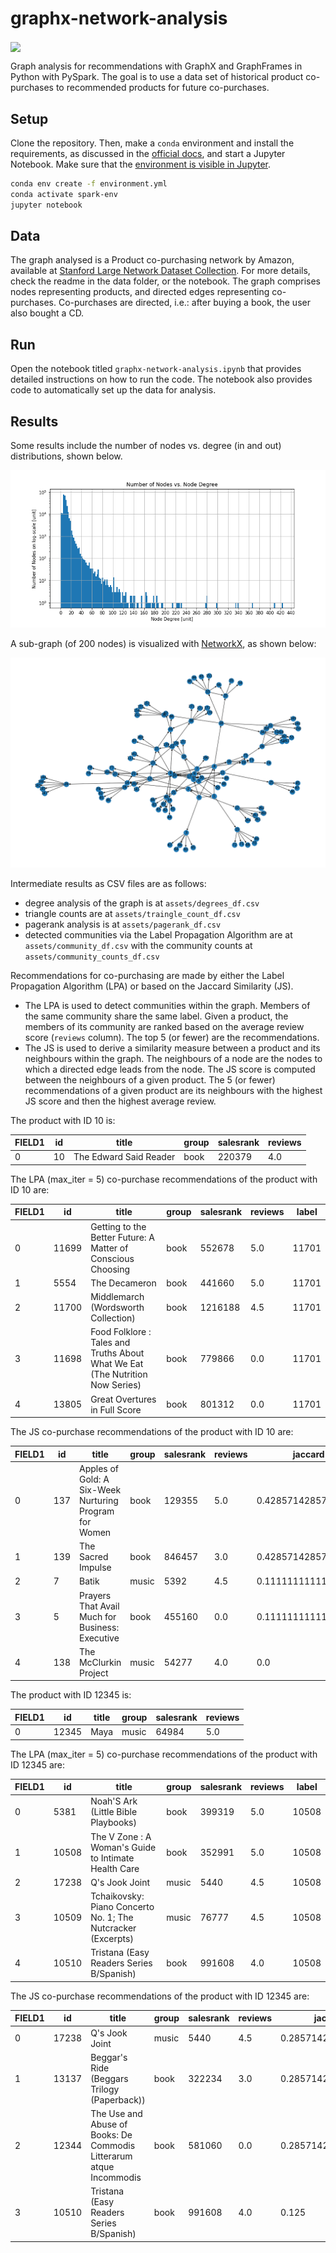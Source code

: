 # graphx-network-analysis

<a href="https://nbviewer.org/github/mark-antal-csizmadia/graphx-network-analysis/blob/main/graphx-network-analysis.ipynb">
	<img align="center" src="https://img.shields.io/badge/Jupyter-nbviewer-informational?style=flat&logo=Jupyter&logoColor=F37626&color=blue" />
</a>

Graph analysis for recommendations with GraphX and GraphFrames in Python with PySpark. The goal is to use a data set of historical product co-purchases to recommended products for future co-purchases.

## Setup
Clone the repository. Then, make a ```conda``` environment and install the requirements, as discussed in the [official docs](https://conda.io/projects/conda/en/latest/user-guide/tasks/manage-environments.html), and start a Jupyter Notebook. Make sure that the [environment is visible in Jupyter](https://stackoverflow.com/a/44786736/11670378).
```bash
conda env create -f environment.yml
conda activate spark-env
jupyter notebook
```

## Data

The graph analysed is a Product co-purchasing network by Amazon, available at [Stanford Large Network Dataset Collection](http://snap.stanford.edu/data/#amazon). For more details, check the readme in the data folder, or the notebook.
The graph comprises nodes representing products, and directed edges representing co-purchases. Co-purchases are directed, i.e.: after buying a book, the user also bought a CD.


## Run

Open the notebook titled ```graphx-network-analysis.ipynb``` that provides detailed instructions on how to run the code. The notebook also provides code to automatically set up the data for analysis.

## Results

Some results include the number of nodes vs. degree (in and out) distributions, shown below.

![alt text](assets/n_nodes_vs_degree.png)

A sub-graph (of 200 nodes) is visualized with [NetworkX](https://networkx.org/), as shown below:

![alt text](assets/graph_viz_n_200.png)

Intermediate results as CSV files are as follows:
- degree analysis of the graph is at ```assets/degrees_df.csv```
- triangle counts are at ```assets/traingle_count_df.csv```
- pagerank analysis is at ```assets/pagerank_df.csv```
- detected communities via the Label Propagation Algorithm are at ```assets/community_df.csv``` with the community counts at ```assets/community_counts_df.csv```


Recommendations for co-purchasing are made by either the Label Propagation Algorithm (LPA) or based on the Jaccard Similarity (JS).
- The LPA is used to detect communities within the graph. Members of the same community share the same label. Given a product, the members of its community are ranked based on the average review score (```reviews``` column). The top 5 (or fewer) are the recommendations.
- The JS is used to derive a similarity measure between a product and its neighbours within the graph. The neighbours of a node are the nodes to which a directed edge leads from the node. The JS score is computed between the neighbours of a given product. The 5 (or fewer) recommendations of a given product are its neighbours with the highest JS score and then the highest average review. 

The product with ID 10 is:

|FIELD1|id   |title                                                                        |group|salesrank|reviews|
|------|-----|-----------------------------------------------------------------------------|-----|---------|-------|
|0     |10   |The Edward Said Reader                                                       |book |220379   |4.0    |

The LPA (max_iter = 5) co-purchase recommendations of the product with ID 10 are:

|FIELD1|id   |title                                                                        |group|salesrank|reviews|label              |
|------|-----|-----------------------------------------------------------------------------|-----|---------|-------|-------------------|
|0     |11699|Getting to the Better Future: A Matter of Conscious Choosing                 |book |552678   |5.0    |11701              |
|1     |5554 |The Decameron                                                                |book |441660   |5.0    |11701              |
|2     |11700|Middlemarch (Wordsworth Collection)                                          |book |1216188  |4.5    |11701              |
|3     |11698|Food Folklore : Tales and Truths About What We Eat (The Nutrition Now Series)|book |779866   |0.0    |11701              |
|4     |13805|Great Overtures in Full Score                                                |book |801312   |0.0    |11701              |

The JS co-purchase recommendations of the product with ID 10 are:

|FIELD1|id   |title                                                                        |group|salesrank|reviews|jaccard            |
|------|-----|-----------------------------------------------------------------------------|-----|---------|-------|-------------------|
|0     |137  |Apples of Gold: A Six-Week Nurturing Program for Women                       |book |129355   |5.0    |0.42857142857142855|
|1     |139  |The Sacred Impulse                                                           |book |846457   |3.0    |0.42857142857142855|
|2     |7    |Batik                                                                        |music|5392     |4.5    |0.1111111111111111 |
|3     |5    |Prayers That Avail Much for Business: Executive                              |book |455160   |0.0    |0.1111111111111111 |
|4     |138  |The McClurkin Project                                                        |music|54277    |4.0    |0.0                |

The product with ID 12345 is:

|FIELD1|id   |title                                                                        |group|salesrank|reviews|
|------|-----|-----------------------------------------------------------------------------|-----|---------|-------|
|0     |12345|Maya                                                                         |music|64984    |5.0    |

The LPA (max_iter = 5) co-purchase recommendations of the product with ID 12345 are:

|FIELD1|id   |title                                                                        |group|salesrank|reviews|label|
|------|-----|-----------------------------------------------------------------------------|-----|---------|-------|-----|
|0     |5381 |Noah'S Ark (Little Bible Playbooks)                                          |book |399319   |5.0    |10508|
|1     |10508|The V Zone : A Woman's Guide to Intimate Health Care                         |book |352991   |5.0    |10508|
|2     |17238|Q's Jook Joint                                                               |music|5440     |4.5    |10508|
|3     |10509|Tchaikovsky: Piano Concerto No. 1; The Nutcracker (Excerpts)                 |music|76777    |4.5    |10508|
|4     |10510|Tristana (Easy Readers Series B/Spanish)                                     |book |991608   |4.0    |10508|

The JS co-purchase recommendations of the product with ID 12345 are:

|FIELD1|id   |title                                                                        |group|salesrank|reviews|jaccard|
|------|-----|-----------------------------------------------------------------------------|-----|---------|-------|-------|
|0     |17238|Q's Jook Joint                                                               |music|5440     |4.5    |0.2857142857142857|
|1     |13137|Beggar's Ride (Beggars Trilogy (Paperback))                                  |book |322234   |3.0    |0.2857142857142857|
|2     |12344|The Use and Abuse of Books: De Commodis Litterarum atque Incommodis          |book |581060   |0.0    |0.2857142857142857|
|3     |10510|Tristana (Easy Readers Series B/Spanish)                                     |book |991608   |4.0    |0.125  |
